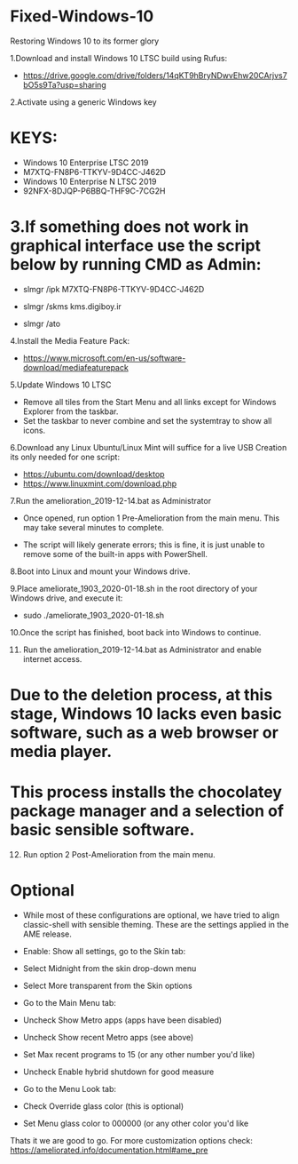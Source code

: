 # Fixed-Windows-10
Restoring Windows 10 to its former glory

1.Download and install Windows 10 LTSC build using Rufus:
* https://drive.google.com/drive/folders/14qKT9hBryNDwvEhw20CArjvs7bO5s9Ta?usp=sharing

2.Activate using a generic Windows key
# KEYS:
* Windows 10 Enterprise LTSC 2019	
* M7XTQ-FN8P6-TTKYV-9D4CC-J462D
* Windows 10 Enterprise N LTSC 2019 
* 92NFX-8DJQP-P6BBQ-THF9C-7CG2H
# 3.If something does not work in graphical interface use the script below by running CMD as Admin:

* slmgr /ipk M7XTQ-FN8P6-TTKYV-9D4CC-J462D

* slmgr /skms kms.digiboy.ir
* slmgr /ato

4.Install the Media Feature Pack:

* https://www.microsoft.com/en-us/software-download/mediafeaturepack

5.Update Windows 10 LTSC

* Remove all tiles from the Start Menu and all links except for Windows Explorer from the taskbar. 
* Set the taskbar to never combine and set the systemtray to show all icons.

6.Download any Linux Ubuntu/Linux Mint will suffice for a live USB Creation its only needed for one script:
* https://ubuntu.com/download/desktop
* https://www.linuxmint.com/download.php

7.Run the amelioration_2019-12-14.bat as Administrator

* Once opened, run option 1 Pre-Amelioration from the main menu. This may take several minutes to complete.

* The script will likely generate errors; this is fine, it is just unable to remove some of the built-in apps with PowerShell.

8.Boot into Linux and mount your Windows drive.

9.Place ameliorate_1903_2020-01-18.sh in the root directory of your Windows drive, and execute it:
* sudo ./ameliorate_1903_2020-01-18.sh

10.Once the script has finished, boot back into Windows to continue.

11. Run the amelioration_2019-12-14.bat as Administrator and enable internet access.
# Due to the deletion process, at this stage, Windows 10 lacks even basic software, such as a web browser or media player. 
# This process installs the chocolatey package manager and a selection of basic sensible software.

12. Run option 2 Post-Amelioration from the main menu.
# Optional 
* While most of these configurations are optional, we have tried to align classic-shell with sensible theming. These are the settings applied in the AME release.
* Enable: Show all settings, go to the Skin tab:

* Select Midnight from the skin drop-down menu
* Select More transparent from the Skin options
* Go to the Main Menu tab:

* Uncheck Show Metro apps (apps have been disabled)
* Uncheck Show recent Metro apps (see above)
* Set Max recent programs to 15 (or any other number you'd like)
* Uncheck Enable hybrid shutdown for good measure
* Go to the Menu Look tab:

* Check Override glass color (this is optional)
* Set Menu glass color to 000000 (or any other color you'd like

Thats it we are good to go.
For more customization options check:
https://ameliorated.info/documentation.html#ame_pre
